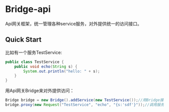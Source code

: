 # Bridge-api

Api网关框架，统一管理各种service服务，对外提供统一的访问接口。

## Quick Start

比如有一个服务TestService:

```java
public class TestService {
    public void echo(String s) {
        System.out.println("hello: " + s);
    }
}
```

用Api网关Bridge来对外提供访问：

```java
Bridge bridge = new Bridge().addService(new TestService());//用Bridge接管TestService
bridge.proxy(new Request("TestService", "echo", "{s:'sdf'}"));//调用服务，用json来表示参数
```


